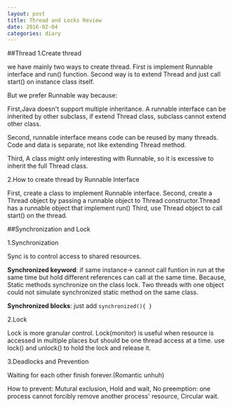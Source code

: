 ```yaml
---
layout: post
title: Thread and Locks Review
date: 2016-02-04
categories: diary
---
```


##Thread
1.Create thread
	
we have mainly two ways to create thread. First is implement Runnable interface and run() function. Second way is to extend Thread and just call start() on instance class itself.

But we prefer Runnable way because: 

First,Java doesn't support multiple inheritance. A runnable interface can be inherited by other subclass, if extend Thread class, subclass cannot extend other class.

Second, runnable interface means code can be reused by many threads. Code and data is separate, not like extending Thread method.

Third, A class might only interesting with Runnable, so it is excessive to inherit the full Thread class.

2.How to create thread by Runnable Interface

First, create a class to implement Runnable interface.
Second, create a Thread object by passing a runnable object to Thread constructor.Thread has a runnable object that implement run()
Third, use Thread object to call start() on the thread.


##Synchronization and Lock

1.Synchronization

Sync is to control access to shared resources.

**Synchronized keyword**: if same instance-> cannot call funtion in run at the same time but hold different references can call at the same time. Because, Static methods synchronize on the class lock. Two threads with one object could not simulate synchronized static method on the same class.

**Synchronized blocks**: just add ``synchronized(){ }``

2.Lock

Lock is more granular control. Lock(monitor) is useful when resource is accessed in multiple places but should be one thread access at a time. use lock() and unlock() to hold the lock and release it.

3.Deadlocks and Prevention

Waiting for each other finish forever.(Romantic unhuh)

How to prevent: Mutural exclusion, Hold and wait, No preemption: one process cannot forcibly remove  another process' resource, Circular wait.


